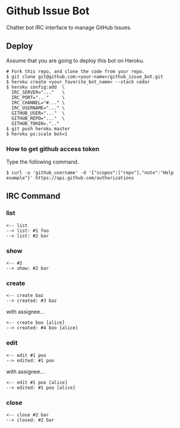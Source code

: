 # Github Issue Bot
Chatter bot IRC interface to manage GitHub Issues.

## Deploy
Assume that you are going to deploy this bot on Heroku.

```
# Fork this repo, and clone the code from your repo.
$ git clone git@github.com:<your-name>/github_issue_bot.git
$ heroku create <your_favorite_bot_name> --stack cedar
$ heroku config:add  \
  IRC_SERVER="..."   \
  IRC_PORT="..."     \
  IRC_CHANNEL="#..." \
  IRC_USERNAME="..." \
  GITHUB_USER="..."  \
  GITHUB_REPO="..."  \
  GITHUB_TOKEN=.".."
$ git push heroku master
$ heroku ps:scale bot=1
```

### How to get github access token
Type the following command.

```
$ curl -u 'github_username' -d '{"scopes":["repo"],"note":"Help example"}' https://api.github.com/authorizations
```

## IRC Command

### list

```
<-- list
--> list: #1 foo
--> list: #2 bar
```

### show

```
<-- #2
--> show: #2 bar
```

### create

```
<-- create baz
--> created: #3 baz
```

with assignee...

```
<-- create boo [alice]
--> created: #4 boo [alice]
```

### edit

```
<-- edit #1 poo
--> edited: #1 poo
```

with assignee...

```
<-- edit #1 poo [alice]
--> edited: #1 poo [alice]
```

### close

```
<-- close #2 bar
--> closed: #2 bar
```
